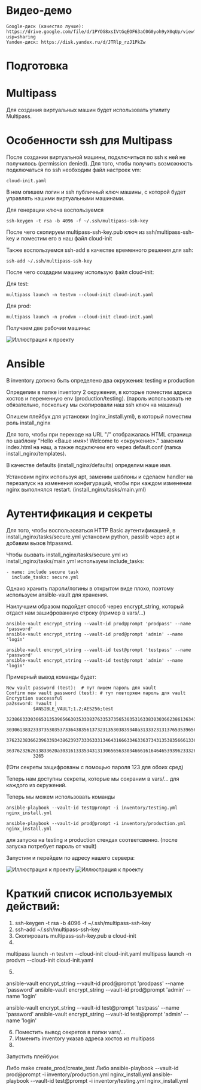 # Видео-демо
```
Google-диск (качество лучше): https://drive.google.com/file/d/1PYOG8xsIVtGqEOF63aC0G0yoh9yX0qUp/view?usp=sharing
Yandex-диск: https://disk.yandex.ru/d/JTRlp_rzJ1PkZw
```
# Подготовка

# Multipass
Для создания виртуальных машин будет использовать утилиту Multipass.

# Особенности ssh для Multipass

После создании виртуальной машины, подключиться по ssh к ней не получилось (permission denied).
Для того, чтобы получить возможность подключаться по ssh необходим файл настроек vm:
```
cloud-init.yaml
```
В нем опишем логин и ssh публичный ключ машины, с которой будет управлять нашими виртуальными машинами.

Для генерации ключа воспользуемся  
```
ssh-keygen -t rsa -b 4096 -f ~/.ssh/multipass-ssh-key
```
После чего скопируем multipass-ssh-key.pub ключ из ssh/multipass-ssh-key и поместим его в наш файл cloud-init

Также воспользуемся ssh-add в качестве временного решения для ssh:
```
ssh-add ~/.ssh/multipass-ssh-key
```
После чего создадим машину использую файл cloud-init:

Для test:
```
multipass launch -n testvm --cloud-init cloud-init.yaml
```
Для prod:
```
multipass launch -n prodvm --cloud-init cloud-init.yaml
```
Получаем две рабочии машины:

![Иллюстрация к проекту](https://github.com/randnull/SRE-hw-17/blob/main/images/vm_runs.png)

# Ansible

В inventory должно быть определено два окружения: testing и production

Определим в папке inventory 2 окружения, в которые поместим адреса хостов и переменную env (production/testing).
(пароль использовать не обязательно, поскольку мы скопировали наш ssh ключ на машины)

Опишем плейбук для установки (nginx_install.yml), в который поместим роль install_nginx

Для того, чтобы при переходе на URL "/" отображалась HTML страница по шаблону "Hello <Ваше имя>! Welcome to <окружение>."
заменим index.html на наш, а также подключим его через default.conf (папка install_nginx/templates).

В качестве defaults (install_nginx/defaults) определим наше имя.

Установим nginx используя apt, заменим шаблоны и сделаем handler на перезапуск на изменения конфигураций,
чтобы при каждом изменении nginx выполнялся restart. (install_nginx/tasks/main.yml)

# Аутентификация и секреты

Для того, чтобы воспользоваться HTTP Basic аутентификацией, в install_nginx/tasks/secure.yml установим python, passlib через apt и добавим вызов htpasswd.

Чтобы вызвать install_nginx/tasks/secure.yml из install_nginx/tasks/main.yml используем include_tasks:

```
- name: include secure task
  include_tasks: secure.yml
```

Однако хранить пароли/логины в открытом виде плохо, поэтому используем ansible-vault для хранения.

Наилучшим образом подойдет способ через encrypt_string, который отдаст нам зашифрованную строку (пример в vars/...)

```
ansible-vault encrypt_string --vault-id prod@prompt 'prodpass' --name 'password' 
ansible-vault encrypt_string --vault-id prod@prompt 'admin' --name 'login' 

ansible-vault encrypt_string --vault-id test@prompt 'testpass' --name 'password' 
ansible-vault encrypt_string --vault-id test@prompt 'admin' --name 'login' 
```

Примерный вывод команды будет:

```
New vault password (test):  # тут пишем пароль для vault
Confirm new vault password (test): # тут повторяем пароль для vault
Encryption successful
pa2ssword: !vault |
          $ANSIBLE_VAULT;1.2;AES256;test
          32386633303665313539656630353338376335373565303531633830303662386136343732646438
          3030613832333735303537336438356137323135303839340a313332313137653539656166313062
          37623238366239633934386239373336333134643166633463363734313538356661336463316135
          3637623262613833620a303161333534313130656563303466616164646539396233326533316561
          3265
```

(!Эти секреты защифрованы с помощью пароля 123 для обоих сред)

Теперь нам доступны секреты, которые мы сохраним в vars/... для каждого из окружений.

Теперь мы можем использовать команды

```
ansible-playbook --vault-id test@prompt -i inventory/testing.yml nginx_install.yml 

ansible-playbook --vault-id prod@prompt -i inventory/production.yml nginx_install.yml 
```

для запуска на testing и production стендах соответсвенно. (после запуска потребует пароль от vault)

Запустим и перейдем по адресу нашего сервера:

![Иллюстрация к проекту](https://github.com/randnull/SRE-hw-17/blob/main/images/auth_req.png)
![Иллюстрация к проекту](https://github.com/randnull/SRE-hw-17/blob/main/images/auth_in.png)


# Краткий список используемых действий:

1. ssh-keygen -t rsa -b 4096 -f ~/.ssh/multipass-ssh-key
2. ssh-add ~/.ssh/multipass-ssh-key
3. Скопировать multipass-ssh-key.pub в cloud-init
4. 
multipass launch -n testvm --cloud-init cloud-init.yaml
multipass launch -n prodvm --cloud-init cloud-init.yaml

5. 
ansible-vault encrypt_string --vault-id prod@prompt 'prodpass' --name 'password' 
ansible-vault encrypt_string --vault-id prod@prompt 'admin' --name 'login' 

ansible-vault encrypt_string --vault-id test@prompt 'testpass' --name 'password' 
ansible-vault encrypt_string --vault-id test@prompt 'admin' --name 'login' 

6. Поместить вывод секретов в папки vars/...
7. Изменить inventory указав адреса хостов из multipass
8. 
Запустить плейбуки:

Либо make create_prod/create_test 
Либо ansible-playbook --vault-id prod@prompt -i inventory/production.yml nginx_install.yml ansible-playbook --vault-id test@prompt -i inventory/testing.yml nginx_install.yml 
